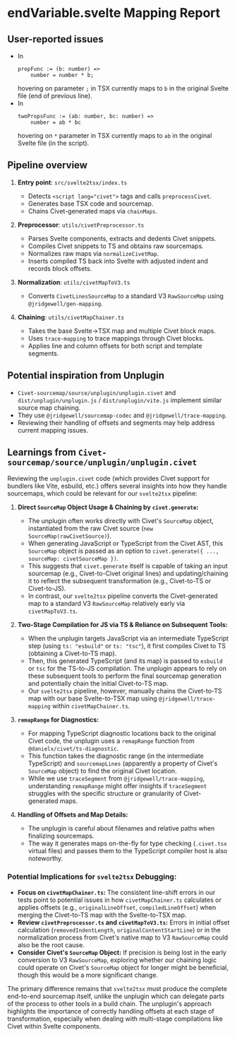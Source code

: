  # endVariable.svelte Mapping Report

## User-reported issues

- In
    ```
    propFunc := (b: number) =>
        number = number * b;
    ```
    hovering on parameter `;` in TSX currently maps to `b` in the original Svelte file (end of previous line).
- In
    ```
	twoPropsFunc := (ab: number, bc: number) =>
		number = ab * bc
    ```
    hovering on `*` parameter in TSX currently maps to `ab` in the original Svelte file (in the script).

## Pipeline overview

1. **Entry point**: `src/svelte2tsx/index.ts`
   - Detects `<script lang="civet">` tags and calls `preprocessCivet`.
   - Generates base TSX code and sourcemap.
   - Chains Civet-generated maps via `chainMaps`.

2. **Preprocessor**: `utils/civetPreprocessor.ts`
   - Parses Svelte components, extracts and dedents Civet snippets.
   - Compiles Civet snippets to TS and obtains raw sourcemaps.
   - Normalizes raw maps via `normalizeCivetMap`.
   - Inserts compiled TS back into Svelte with adjusted indent and records block offsets.

3. **Normalization**: `utils/civetMapToV3.ts`
   - Converts `CivetLinesSourceMap` to a standard V3 `RawSourceMap` using `@jridgewell/gen-mapping`.

4. **Chaining**: `utils/civetMapChainer.ts`
   - Takes the base Svelte→TSX map and multiple Civet block maps.
   - Uses `trace-mapping` to trace mappings through Civet blocks.
   - Applies line and column offsets for both script and template segments.

## Potential inspiration from Unplugin

- `Civet-sourcemap/source/unplugin/unplugin.civet` and
  `dist/unplugin/unplugin.js` /
  `dist/unplugin/vite.js` implement similar source map chaining.
- They use `@jridgewell/sourcemap-codec` and `@jridgewell/trace-mapping`.
- Reviewing their handling of offsets and segments may help address current mapping issues.

## Learnings from `Civet-sourcemap/source/unplugin/unplugin.civet`

Reviewing the `unplugin.civet` code (which provides Civet support for bundlers like Vite, esbuild, etc.) offers several insights into how they handle sourcemaps, which could be relevant for our `svelte2tsx` pipeline:

1.  **Direct `SourceMap` Object Usage & Chaining by `civet.generate`:**
    *   The unplugin often works directly with Civet's `SourceMap` object, instantiated from the raw Civet source (`new SourceMap(rawCivetSource)`).
    *   When generating JavaScript or TypeScript from the Civet AST, this `SourceMap` object is passed as an option to `civet.generate({ ..., sourceMap: civetSourceMap })`.
    *   This suggests that `civet.generate` itself is capable of taking an input sourcemap (e.g., Civet-to-Civet original lines) and updating/chaining it to reflect the subsequent transformation (e.g., Civet-to-TS or Civet-to-JS).
    *   In contrast, our `svelte2tsx` pipeline converts the Civet-generated map to a standard V3 `RawSourceMap` relatively early via `civetMapToV3.ts`.

2.  **Two-Stage Compilation for JS via TS & Reliance on Subsequent Tools:**
    *   When the unplugin targets JavaScript via an intermediate TypeScript step (using `ts: "esbuild"` or `ts: "tsc"`), it first compiles Civet to TS (obtaining a Civet-to-TS map).
    *   Then, this generated TypeScript (and its map) is passed to `esbuild` or `tsc` for the TS-to-JS compilation. The unplugin appears to rely on these subsequent tools to perform the final sourcemap generation and potentially chain the initial Civet-to-TS map.
    *   Our `svelte2tsx` pipeline, however, manually chains the Civet-to-TS map with our base Svelte-to-TSX map using `@jridgewell/trace-mapping` within `civetMapChainer.ts`.

3.  **`remapRange` for Diagnostics:**
    *   For mapping TypeScript diagnostic locations back to the original Civet code, the unplugin uses a `remapRange` function from `@danielx/civet/ts-diagnostic`.
    *   This function takes the diagnostic range (in the intermediate TypeScript) and `sourcemapLines` (apparently a property of Civet's `SourceMap` object) to find the original Civet location.
    *   While we use `traceSegment` from `@jridgewell/trace-mapping`, understanding `remapRange` might offer insights if `traceSegment` struggles with the specific structure or granularity of Civet-generated maps.

4.  **Handling of Offsets and Map Details:**
    *   The unplugin is careful about filenames and relative paths when finalizing sourcemaps.
    *   The way it generates maps on-the-fly for type checking (`.civet.tsx` virtual files) and passes them to the TypeScript compiler host is also noteworthy.

### Potential Implications for `svelte2tsx` Debugging:

*   **Focus on `civetMapChainer.ts`:** The consistent line-shift errors in our tests point to potential issues in how `civetMapChainer.ts` calculates or applies offsets (e.g., `originalLineOffset`, `compiledLineOffset`) when merging the Civet-to-TS map with the Svelte-to-TSX map.
*   **Review `civetPreprocessor.ts` and `civetMapToV3.ts`:** Errors in initial offset calculation (`removedIndentLength`, `originalContentStartLine`) or in the normalization process from Civet's native map to V3 `RawSourceMap` could also be the root cause.
*   **Consider Civet's `SourceMap` Object:** If precision is being lost in the early conversion to V3 `RawSourceMap`, exploring whether our chaining logic could operate on Civet's `SourceMap` object for longer might be beneficial, though this would be a more significant change.

The primary difference remains that `svelte2tsx` must produce the complete end-to-end sourcemap itself, unlike the unplugin which can delegate parts of the process to other tools in a build chain. The unplugin's approach highlights the importance of correctly handling offsets at each stage of transformation, especially when dealing with multi-stage compilations like Civet within Svelte components.
